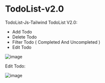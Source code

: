 # TodoList-v2.0
TodoList-Js-Tailwind
TodoList V2.0:
+ Add Todo
+ Delete Todo
+ Filter Todo ( Completed And Uncompleted )
+ Edit Todo

![image](https://github.com/Alirewa/TodoList-v2.0/assets/80244075/16663641-e1bd-45e3-a043-f9d12e0fc024)

Edit Todo:

![image](https://github.com/Alirewa/TodoList-v2.0/assets/80244075/719a8fbd-4979-4ca6-ba6c-84c447dde580)
